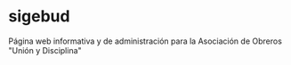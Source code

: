 # sigebud
Página web informativa y de administración para la Asociación de Obreros "Unión y Disciplina"
